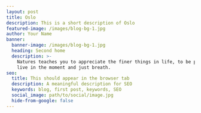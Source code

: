 ```yaml
---
layout: post
title: Oslo
description: This is a short description of Oslo
featured-image: /images/blog-bg-1.jpg
author: Your Name
banner:
  banner-image: /images/blog-bg-1.jpg
  heading: Second home
  description: >-
    Natures teaches you to appreciate the finer things in life, to be present,
    live in the moment and just breath.
seo:
  title: This should appear in the browser tab
  description: A meaningful description for SEO
  keywords: blog, first post, keywords, SEO
  social_image: path/to/social/image.jpg
  hide-from-google: false
---
```

